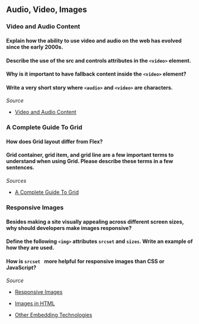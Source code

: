 ## Audio, Video, Images

### Video and Audio Content

#### Explain how the ability to use video and audio on the web has evolved since the early 2000s.

#### Describe the use of the src and controls attributes in the `<video>` element.

#### Why is it important to have fallback content inside the `<video>` element?

#### Write a very short story where `<audio>` and `<video>` are characters.

*Source*
- [Video and Audio Content](https://developer.mozilla.org/en-US/docs/Learn/HTML/Multimedia_and_embedding/Video_and_audio_content)


### A Complete Guide To Grid

#### How does Grid layout differ from Flex?

#### Grid container, grid item, and grid line are a few important terms to understand when using Grid. Please describe these terms in a few sentences.

*Sources*
- [A Complete Guide To Grid](https://css-tricks.com/snippets/css/complete-guide-grid/)

### Responsive Images

#### Besides making a site visually appealing across different screen sizes, why should developers make images responsive?

#### Define the following `<img>` attributes `srcset` and `sizes`. Write an example of how they are used.

#### How is `srcset ` more helpful for responsive images than CSS or JavaScript?

*Source*
- [Responsive Images](https://developer.mozilla.org/en-US/docs/Learn/HTML/Multimedia_and_embedding/Responsive_images)

- [Images in HTML](https://developer.mozilla.org/en-US/docs/Learn/HTML/Multimedia_and_embedding/Images_in_HTML)

- [Other Embedding Technologies](https://developer.mozilla.org/en-US/docs/Learn/HTML/Multimedia_and_embedding/Other_embedding_technologies)
